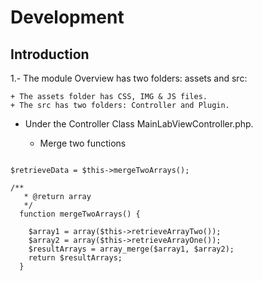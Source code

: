 # Development

## Introduction

1.- The module Overview has two folders: assets and src:

    + The assets folder has CSS, IMG & JS files.
    + The src has two folders: Controller and Plugin.
    
 - Under the Controller Class MainLabViewController.php.
 
    + Merge two functions
    
```batch

$retrieveData = $this->mergeTwoArrays();  

/**
   * @return array
   */
  function mergeTwoArrays() {

    $array1 = array($this->retrieveArrayTwo());
    $array2 = array($this->retrieveArrayOne());
    $resultArrays = array_merge($array1, $array2);
    return $resultArrays;
  }
    
    
```
    